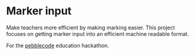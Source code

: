 # Marker input

Make teachers more efficient by making marking easier. This project focuses on getting marker input into an efficient machine readable format.

For the [pebblecode](http://pebblecode.com) education hackathon.